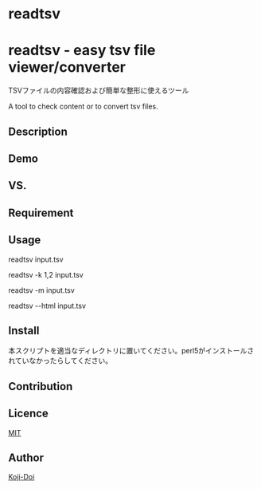 # readtsv
readtsv - easy tsv file viewer/converter
====

TSVファイルの内容確認および簡単な整形に使えるツール

A tool to check content or to convert tsv files.

## Description

## Demo

## VS. 

## Requirement

## Usage
readtsv input.tsv

readtsv -k 1,2 input.tsv

readtsv -m input.tsv

readtsv --html input.tsv

## Install
本スクリプトを適当なディレクトリに置いてください。perl5がインストールされていなかったらしてください。

## Contribution

## Licence

[MIT](https://github.com/tcnksm/tool/blob/master/LICENCE)

## Author

[Koji-Doi](https://github.com/Koji-Doi)
